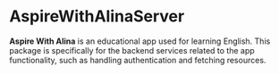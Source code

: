 # AspireWithAlinaServer

__Aspire With Alina__ is an educational app used for learning English. This package is specifically for the backend services related to the app functionality, such as handling authentication and fetching resources.

